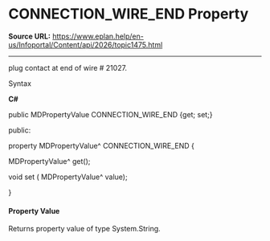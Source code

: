 # CONNECTION_WIRE_END Property

**Source URL:** https://www.eplan.help/en-us/Infoportal/Content/api/2026/topic1475.html

---

plug contact at end of wire # 21027.

Syntax

**C#**



public MDPropertyValue CONNECTION_WIRE_END {get; set;}

public:

property MDPropertyValue^ CONNECTION_WIRE_END {

   MDPropertyValue^ get();

   void set (    MDPropertyValue^ value);

}


#### Property Value

Returns property value of type System.String.
